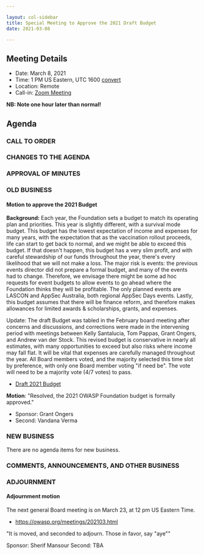 ```yaml
---

layout: col-sidebar
title: Special Meeting to Approve the 2021 Draft Budget
date: 2021-03-08

---
```


## Meeting Details

- Date: March 8, 2021
- Time: 1 PM US Eastern, UTC 1600 [convert](https://www.timeanddate.com/worldclock/meetingdetails.html?year=2021&month=3&day=8&hour=18&min=0&sec=0&p1=197&p2=137&p3=179&p4=48&p5=54)
- Location: Remote
- Call-in: [Zoom Meeting](https://zoom.us/j/675935446)

**NB: Note one hour later than normal!**

## Agenda

### CALL TO ORDER

<!--
Board Members
- Grant Ongers, Martin Knobloch, Owen Pendlebury, Sherif Mansour, Vandana Verma Sehgal, Joubin Jabbari, Bil Corry

Guests
Andrew van der Stock, Tom Pappas, Dawn Aitken, Kelly Santalucia
-->

### CHANGES TO THE AGENDA

### APPROVAL OF MINUTES

### OLD BUSINESS

#### Motion to approve the 2021 Budget

**Background:** Each year, the Foundation sets a budget to match its operating plan and priorities. This year is slightly different, with a survival mode budget. This budget has the lowest expectation of income and expenses for many years, with the expectation that as the vaccination rollout proceeds, life can start to get back to normal, and we might be able to exceed this budget. If that doesn't happen, this budget has a very slim profit, and with careful stewardship of our funds throughout the year, there's every likelihood that we will not make a loss. The major risk is events: the previous events director did not prepare a formal budget, and many of the events had to change. Therefore, we envisage there might be some ad hoc requests for event budgets to allow events to go ahead where the Foundation thinks they will be profitable. The only planned events are LASCON and AppSec Australia, both regional AppSec Days events. Lastly, this budget assumes that there will be finance reform, and therefore makes allowances for limited awards & scholarships, grants, and expenses.

Update: The draft Budget was tabled in the February board meeting after concerns and discussions, and corrections were made in the intervening period with meetings between Kelly Santalucia, Tom Pappas, Grant Ongers, and Andrew van der Stock. This revised budget is conservative in nearly all estimates, with many opportunities to exceed but also risks where income may fall flat. It will be vital that expenses are carefully managed throughout the year. All Board members voted, and the majority selected this time slot by preference, with only one Board member voting "if need be". The vote will need to be a majority vote (4/7 votes) to pass.

- [Draft 2021 Budget](/attachments/202103-draft-budget-summary.xlsx)

**Motion**: "Resolved, the 2021 OWASP Foundation budget is formally approved."

- Sponsor: Grant Ongers
- Second: Vandana Verma

### NEW BUSINESS

There are no agenda items for new business.

### COMMENTS, ANNOUNCEMENTS, AND OTHER BUSINESS

### ADJOURNMENT

#### Adjournment motion

The next general Board meeting is on March 23, at 12 pm US Eastern Time.
- https://owasp.org/meetings/202103.html

"It is moved, and seconded to adjourn. Those in favor, say "aye""

Sponsor: Sherif Mansour
Second: TBA
